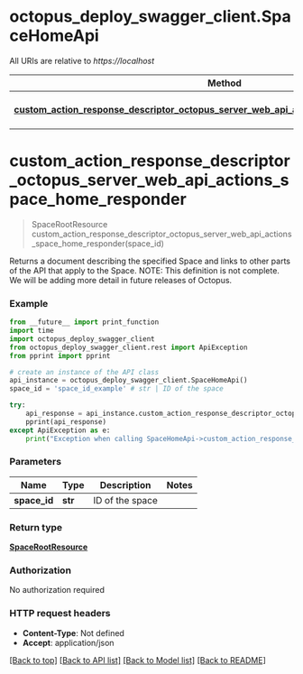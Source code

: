 # octopus_deploy_swagger_client.SpaceHomeApi

All URIs are relative to *https://localhost*

Method | HTTP request | Description
------------- | ------------- | -------------
[**custom_action_response_descriptor_octopus_server_web_api_actions_space_home_responder**](SpaceHomeApi.md#custom_action_response_descriptor_octopus_server_web_api_actions_space_home_responder) | **GET** /api/(?&lt;spaceId&gt;Spaces-\d+) | 


# **custom_action_response_descriptor_octopus_server_web_api_actions_space_home_responder**
> SpaceRootResource custom_action_response_descriptor_octopus_server_web_api_actions_space_home_responder(space_id)



Returns a document describing the specified Space and links to other parts of the API that apply to the Space.  NOTE: This definition is not complete. We will be adding more detail in future releases of Octopus.

### Example
```python
from __future__ import print_function
import time
import octopus_deploy_swagger_client
from octopus_deploy_swagger_client.rest import ApiException
from pprint import pprint

# create an instance of the API class
api_instance = octopus_deploy_swagger_client.SpaceHomeApi()
space_id = 'space_id_example' # str | ID of the space

try:
    api_response = api_instance.custom_action_response_descriptor_octopus_server_web_api_actions_space_home_responder(space_id)
    pprint(api_response)
except ApiException as e:
    print("Exception when calling SpaceHomeApi->custom_action_response_descriptor_octopus_server_web_api_actions_space_home_responder: %s\n" % e)
```

### Parameters

Name | Type | Description  | Notes
------------- | ------------- | ------------- | -------------
 **space_id** | **str**| ID of the space | 

### Return type

[**SpaceRootResource**](SpaceRootResource.md)

### Authorization

No authorization required

### HTTP request headers

 - **Content-Type**: Not defined
 - **Accept**: application/json

[[Back to top]](#) [[Back to API list]](../README.md#documentation-for-api-endpoints) [[Back to Model list]](../README.md#documentation-for-models) [[Back to README]](../README.md)

